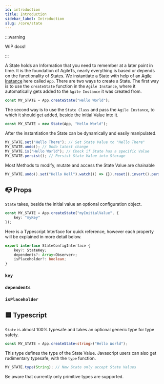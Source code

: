 ```yaml
---
id: introduction
title: Introduction
sidebar_label: Introduction
slug: /core/state
---
```


:::warning

WIP docs!

:::

A State holds an Information that you need to remember at a later point in time.
It is the foundation of AgileTs, nearly everything is based or depends on the functionality of States.
We instantiate a State with help of an [Agile Instance](../packages/core/features/agile-instance) here called `App`.
There are two ways to create a State. 
The first way is to use the `createState` function in the `Agile Instance`, 
where it automatically gets added to the `Agile Instance` it was created from.
```ts
const MY_STATE = App.createState("Hello World");
```
The second way is to use the `State Class` 
and pass the `Agile Instance`, to which it should get added, beside the initial Value into it.
```ts
const MY_STATE = new State(App, "Hello World");
```
After the instantiation the State can be dynamically and easily manipulated.
```ts
MY_STATE.set("Hello There"); // Set State Value to "Hello There"
MY_STATE.undo(); // Undo latest change
MY_STATE.is("Hello World"); // Check if State has a specific Value
MY_STATE.persist(); // Persist State Value into Storage
```
Most Methods to modify, mutate and access the State Value are chainable
```ts
MY_STATE.undo().set("Hello Hell").watch(() => {}).reset().invert().persist().type(String);
```

## 📭 Props

`State` takes, beside the initial value an optional configuration object.
```ts
const MY_STATE = App.createState("myInitialValue", {
    key: "myKey"
});
```
Here is a Typescript Interface for quick reference, however
each property will be explained in more detail below.
```ts
export interface StateConfigInterface {
    key?: StateKey;
    dependents?: Array<Observer>;
    isPlaceholder?: boolean;
}
```

### `key`

### `dependents`

### `isPlaceholder`


## 🟦 Typescript

`State` is almost 100% typesafe and takes an optional generic type for type safety.
```ts
const MY_STATE = App.createState<string>("Hello World");
```
This type defines the type of the State Value.
Javascript users can also get rudimentary typesafe, with the `type` function.
```ts
MY_STATE.type(String); // Now State only accept State Values
```
Be aware that currently only primitive types are supported.
